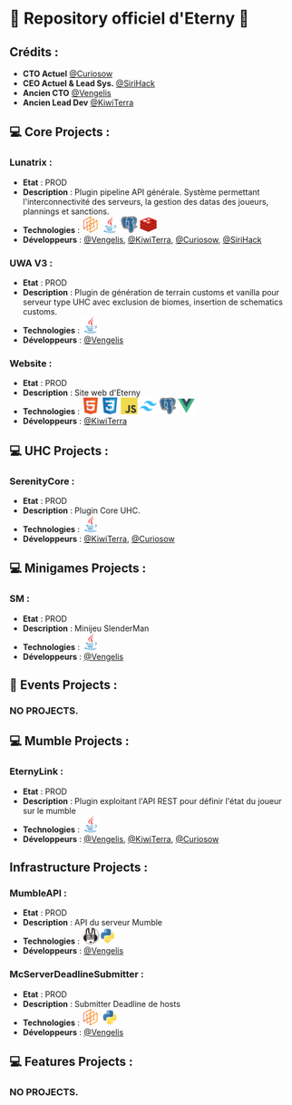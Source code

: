 # 🔧 Repository officiel d'Eterny 👋

## Crédits :
- __CTO Actuel__ [@Curiosow](https://github.com/Curiosow)
- __CEO Actuel & Lead Sys.__ [@SiriHack](https://github.com/SiriHack)
- __Ancien CTO__ [@Vengelis](https://github.com/Vengelis)
- __Ancien Lead Dev__ [@KiwiTerra](https://github.com/KiwiTerra)

## 💻 Core Projects :

### Lunatrix : 
- __Etat__ : PROD
- __Description__ : Plugin pipeline API générale. Système permettant l'interconnectivité des serveurs, la gestion des datas des joueurs, plannings et sanctions.
- __Technologies__ : <img src="https://raw.githubusercontent.com/Vengelis/Vengelis/master/deadline.png" alt="deadline aws" width="30" height="30"/> <img src="https://raw.githubusercontent.com/devicons/devicon/master/icons/java/java-original.svg" alt="java" width="30" height="30"/> <img src="https://raw.githubusercontent.com/devicons/devicon/refs/heads/master/icons/postgresql/postgresql-original.svg" alt="postgresql" width="30" height="30"/> <img src="https://raw.githubusercontent.com/devicons/devicon/refs/heads/master/icons/redis/redis-original.svg"  alt="redis" width="30" height="30"/>
- __Développeurs__ : [@Vengelis](https://github.com/Vengelis), [@KiwiTerra](https://github.com/KiwiTerra), [@Curiosow](https://github.com/Curiosow), [@SiriHack](https://github.com/SiriHack)

### UWA V3 :
- __Etat__ : PROD
- __Description__ : Plugin de génération de terrain customs et vanilla pour serveur type UHC avec exclusion de biomes, insertion de schematics customs.
- __Technologies__ : <img src="https://raw.githubusercontent.com/devicons/devicon/master/icons/java/java-original.svg" alt="java" width="30" height="30"/> 
- __Développeurs__ : [@Vengelis](https://github.com/Vengelis)

### Website :
- __Etat__ : PROD
- __Description__ : Site web d'Eterny
- __Technologies__ : <img src="https://raw.githubusercontent.com/devicons/devicon/master/icons/html5/html5-original.svg" alt="html5" width="30" height="30"/> <img src="https://raw.githubusercontent.com/devicons/devicon/master/icons/css3/css3-original.svg" alt="css3" width="30" height="30"/> <img src="https://raw.githubusercontent.com/devicons/devicon/master/icons/javascript/javascript-original.svg" alt="javascript" width="30" height="30"/> <img src="https://raw.githubusercontent.com/devicons/devicon/master/icons/tailwindcss/tailwindcss-plain.svg" alt="tailwindcss" width="30" height="30"/> <img src="https://raw.githubusercontent.com/devicons/devicon/refs/heads/master/icons/postgresql/postgresql-original.svg" alt="postgresql" width="30" height="30"/> <img src="https://raw.githubusercontent.com/devicons/devicon/refs/heads/master/icons/vuejs/vuejs-original.svg" alt="vuejs" width="30" height="30"/>
- __Développeurs__ : [@KiwiTerra](https://github.com/KiwiTerra)


## 💻 UHC Projects :

### SerenityCore : 
- __Etat__ : PROD
- __Description__ : Plugin Core UHC.
- __Technologies__ : <img src="https://raw.githubusercontent.com/devicons/devicon/master/icons/java/java-original.svg" alt="java" width="30" height="30"/>
- __Développeurs__ : [@KiwiTerra](https://github.com/KiwiTerra), [@Curiosow](https://github.com/Curiosow)


## 💻 Minigames Projects :

### SM :
- __Etat__ : PROD
- __Description__ : Minijeu SlenderMan
- __Technologies__ : <img src="https://raw.githubusercontent.com/devicons/devicon/master/icons/java/java-original.svg" alt="java" width="30" height="30"/>
- __Développeurs__ : [@Vengelis](https://github.com/Vengelis)




## 🌱 Events Projects :

### NO PROJECTS.



## 💻 Mumble Projects :

### EternyLink :
- __Etat__ : PROD
- __Description__ : Plugin exploitant l'API REST pour définir l'état du joueur sur le mumble
- __Technologies__ : <img src="https://raw.githubusercontent.com/devicons/devicon/master/icons/java/java-original.svg" alt="java" width="30" height="30"/>
- __Développeurs__ : [@Vengelis](https://github.com/Vengelis), [@KiwiTerra](https://github.com/KiwiTerra), [@Curiosow](https://github.com/Curiosow)


## Infrastructure Projects :

### MumbleAPI :
- __Etat__ : PROD
- __Description__ : API du serveur Mumble
- __Technologies__ :  <img src="https://raw.githubusercontent.com/Vengelis/Vengelis/master/mumble.png" alt="deadline aws" width="30" height="30"/><img src="https://raw.githubusercontent.com/devicons/devicon/master/icons/python/python-original.svg" alt="python" width="30" height="30"/>
- __Développeurs__ : [@Vengelis](https://github.com/Vengelis)

### McServerDeadlineSubmitter :
- __Etat__ : PROD
- __Description__ : Submitter Deadline de hosts
- __Technologies__ : <img src="https://raw.githubusercontent.com/Vengelis/Vengelis/master/deadline.png" alt="deadline aws" width="30" height="30"/> <img src="https://raw.githubusercontent.com/devicons/devicon/master/icons/python/python-original.svg" alt="python" width="30" height="30"/>
- __Développeurs__ : [@Vengelis](https://github.com/Vengelis)



## 💻 Features Projects :


### NO PROJECTS.
